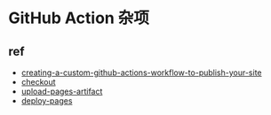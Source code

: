 # GitHub Action 杂项


## ref

- [creating-a-custom-github-actions-workflow-to-publish-your-site](https://docs.github.com/en/pages/getting-started-with-github-pages/configuring-a-publishing-source-for-your-github-pages-site#creating-a-custom-github-actions-workflow-to-publish-your-site)
- [checkout](https://github.com/actions/checkout)
- [upload-pages-artifact](https://github.com/actions/upload-pages-artifact)
- [deploy-pages](https://github.com/actions/deploy-pages)